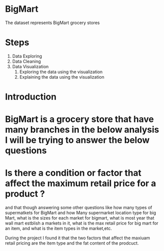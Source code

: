 # BigMart

The dataset represents BigMart grocery stores  

# Steps
1. Data Exploring                                                                                                               
2. Data Cleaning                                                                                                         
3. Data Visualization
    1. Exploring the data using the visualization                                                                               
    2. Explaining the data using the visualization

# Introduction
# BigMart is a grocery store that have many branches in the below analysis I will be trying to answer the below questions

# Is there a condition or factor that affect the maximum retail price for a product ?
and that though answering some other questions like how many types of supermatkets for BigMart and how Many supermarket location type for big Mart,
what is the sizes for each market for bigmart, what is most year that wall mart estblish a markets in it, what is the max retail price for big mart for an item,
and what is the item types in the market,etc.

During the project I found it that the two factors that affect the maxiuam retail pricing are the item type and the fat content of the prodcuct.
